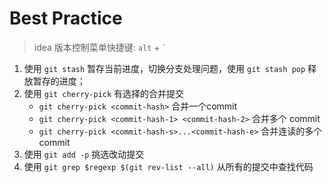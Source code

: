 # Best Practice

> idea 版本控制菜单快捷键: `alt` + <code>`</code>

1. 使用 `git stash` 暂存当前进度，切换分支处理问题，使用 `git stash pop` 释放暂存的进度；
2. 使用 `git cherry-pick` 有选择的合并提交
    * `git cherry-pick <commit-hash>` 合并一个commit
    * `git cherry-pick <commit-hash-1> <commit-hash-2>` 合并多个 commit
    * `git cherry-pick <commit-hash-s>...<commit-hash-e>` 合并连读的多个 commit
3. 使用 `git add -p` 挑选改动提交
4. 使用 `git grep $regexp $(git rev-list --all)` 从所有的提交中查找代码